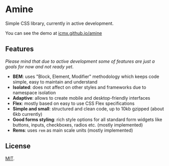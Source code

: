 # Amine

Simple CSS library, currently in active development.

You can see the demo at [icmx.github.io/amine](https://icmx.github.io/amine)

## Features

*Please mind that due to active development some of features are just a goals for now and not ready yet*.

  - **BEM**: uses "Block, Element, Modifier" methodology which keeps code simple, easy to maintain and understand
  - **Isolated**: does not affect on other styles and frameworks due to namespace isolation
  - **Adaptive**: allows to create mobile and desktop-friendly interfaces
  - **Flex**: mostly based on easy to use CSS Flex specifications
  - **Simple and small**: structured and clean code, up to 10kb gzipped (about 6kb currently)
  - **Good forms styling**: rich style options for all standard form widgets like buttons, inputs, checkboxes, radios etc. (mostly implemented)
  - **Rems**: uses `rem` as main scale units (mostly implemented)

## License

[MIT](LICENSE).
